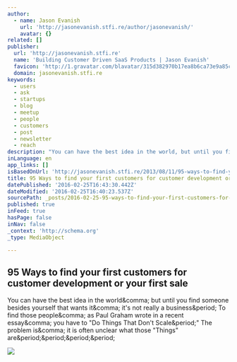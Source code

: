 ```yaml
---
author:
  - name: Jason Evanish
    url: 'http://jasonevanish.stfi.re/author/jasonevanish/'
    avatar: {}
related: []
publisher:
  url: 'http://jasonevanish.stfi.re'
  name: 'Building Customer Driven SaaS Products | Jason Evanish'
  favicon: 'http://1.gravatar.com/blavatar/315d382970b17ea8b6ca73e9a85caaa2?s=16'
  domain: jasonevanish.stfi.re
keywords:
  - users
  - ask
  - startups
  - blog
  - meetup
  - people
  - customers
  - post
  - newsletter
  - reach
description: "You can have the best idea in the world, but until you find someone besides yourself that wants it, it's not really a business. To find those people, as Paul Graham wrote in a recent essay, you have to \"Do Things That Don't Scale.\" The problem is, it is often unclear what those \"Things\" are...."
inLanguage: en
app_links: []
isBasedOnUrl: 'http://jasonevanish.stfi.re/2013/08/11/95-ways-to-find-your-first-customers-for-customer-development-or-your-first-sale/?sf=zlxnej'
title: 95 Ways to find your first customers for customer development or your first sale
datePublished: '2016-02-25T16:43:30.442Z'
dateModified: '2016-02-25T16:40:23.537Z'
sourcePath: _posts/2016-02-25-95-ways-to-find-your-first-customers-for-customer-developmen.md
published: true
inFeed: true
hasPage: false
inNav: false
_context: 'http://schema.org'
_type: MediaObject

---
```

<article style=""><h1>95 Ways to find your first customers for customer development or your first sale</h1><p>You can have the best idea in the world&amp;comma; but until you find someone besides yourself that wants it&amp;comma; it's not really a business&amp;period; To find those people&amp;comma; as Paul Graham wrote in a recent essay&amp;comma; you have to "Do Things That Don't Scale&amp;period;" The problem is&amp;comma; it is often unclear what those "Things" are&amp;period;&amp;period;&amp;period;&amp;period;</p><img src="http://bloxcon.roblox.com/wp-content/uploads/2013/04/ROBLOX-Maker-Faire-Booth.jpg" /></article>